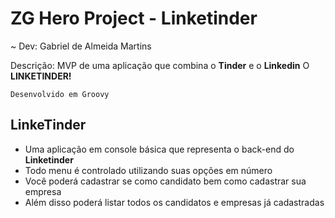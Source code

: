 # ZG Hero Project - Linketinder

~ Dev: Gabriel de Almeida Martins

Descrição: MVP de uma aplicação que combina o **Tinder** e o **Linkedin**
O  **LINKETINDER!**

    Desenvolvido em Groovy

## LinkeTinder
 - Uma aplicação em console básica que representa o back-end do **Linketinder**
 - Todo menu é controlado utilizando suas opções em número
 - Você poderá cadastrar se como candidato bem como cadastrar sua empresa
 - Além disso poderá listar todos os candidatos e empresas já cadastradas
